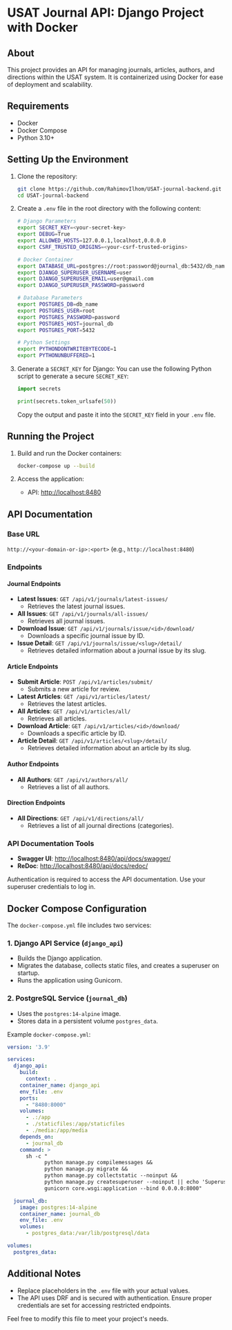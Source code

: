 # USAT Journal API: Django Project with Docker

## About
This project provides an API for managing journals, articles, authors, and directions within the USAT system. It is containerized using Docker for ease of deployment and scalability.

## Requirements
- Docker
- Docker Compose
- Python 3.10+

## Setting Up the Environment

1. Clone the repository:
   ```bash
   git clone https://github.com/RahimovIlhom/USAT-journal-backend.git
   cd USAT-journal-backend
   ```

2. Create a `.env` file in the root directory with the following content:

   ```bash
   # Django Parameters
   export SECRET_KEY=<your-secret-key>
   export DEBUG=True
   export ALLOWED_HOSTS=127.0.0.1,localhost,0.0.0.0
   export CSRF_TRUSTED_ORIGINS=<your-csrf-trusted-origins>

   # Docker Container
   export DATABASE_URL=postgres://root:password@journal_db:5432/db_name
   export DJANGO_SUPERUSER_USERNAME=user
   export DJANGO_SUPERUSER_EMAIL=user@gmail.com
   export DJANGO_SUPERUSER_PASSWORD=password

   # Database Parameters
   export POSTGRES_DB=db_name
   export POSTGRES_USER=root
   export POSTGRES_PASSWORD=password
   export POSTGRES_HOST=journal_db
   export POSTGRES_PORT=5432

   # Python Settings
   export PYTHONDONTWRITEBYTECODE=1
   export PYTHONUNBUFFERED=1
   ```

3. Generate a `SECRET_KEY` for Django:
   You can use the following Python script to generate a secure `SECRET_KEY`:
   ```python
   import secrets

   print(secrets.token_urlsafe(50))
   ```
   Copy the output and paste it into the `SECRET_KEY` field in your `.env` file.

## Running the Project

1. Build and run the Docker containers:
   ```bash
   docker-compose up --build
   ```

2. Access the application:
   - API: [http://localhost:8480](http://localhost:8480)

## API Documentation

### Base URL
`http://<your-domain-or-ip>:<port>` (e.g., `http://localhost:8480`)

### Endpoints

#### Journal Endpoints
- **Latest Issues**: `GET /api/v1/journals/latest-issues/`
  - Retrieves the latest journal issues.
- **All Issues**: `GET /api/v1/journals/all-issues/`
  - Retrieves all journal issues.
- **Download Issue**: `GET /api/v1/journals/issue/<id>/download/`
  - Downloads a specific journal issue by ID.
- **Issue Detail**: `GET /api/v1/journals/issue/<slug>/detail/`
  - Retrieves detailed information about a journal issue by its slug.

#### Article Endpoints
- **Submit Article**: `POST /api/v1/articles/submit/`
  - Submits a new article for review.
- **Latest Articles**: `GET /api/v1/articles/latest/`
  - Retrieves the latest articles.
- **All Articles**: `GET /api/v1/articles/all/`
  - Retrieves all articles.
- **Download Article**: `GET /api/v1/articles/<id>/download/`
  - Downloads a specific article by ID.
- **Article Detail**: `GET /api/v1/articles/<slug>/detail/`
  - Retrieves detailed information about an article by its slug.

#### Author Endpoints
- **All Authors**: `GET /api/v1/authors/all/`
  - Retrieves a list of all authors.

#### Direction Endpoints
- **All Directions**: `GET /api/v1/directions/all/`
  - Retrieves a list of all journal directions (categories).

### API Documentation Tools
- **Swagger UI**: [http://localhost:8480/api/docs/swagger/](http://localhost:8480/api/docs/swagger/)
- **ReDoc**: [http://localhost:8480/api/docs/redoc/](http://localhost:8480/api/docs/redoc/)

Authentication is required to access the API documentation. Use your superuser credentials to log in.

## Docker Compose Configuration

The `docker-compose.yml` file includes two services:

### 1. Django API Service (`django_api`)
- Builds the Django application.
- Migrates the database, collects static files, and creates a superuser on startup.
- Runs the application using Gunicorn.

### 2. PostgreSQL Service (`journal_db`)
- Uses the `postgres:14-alpine` image.
- Stores data in a persistent volume `postgres_data`.

Example `docker-compose.yml`:
```yaml
version: '3.9'

services:
  django_api:
    build:
      context: .
    container_name: django_api
    env_file: .env
    ports:
      - "8480:8000"
    volumes:
      - .:/app
      - ./staticfiles:/app/staticfiles
      - ./media:/app/media
    depends_on:
      - journal_db
    command: >
      sh -c "
            python manage.py compilemessages &&
            python manage.py migrate &&
            python manage.py collectstatic --noinput &&
            python manage.py createsuperuser --noinput || echo 'Superuser yaratilmadi.' &&
            gunicorn core.wsgi:application --bind 0.0.0.0:8000"

  journal_db:
    image: postgres:14-alpine
    container_name: journal_db
    env_file: .env
    volumes:
      - postgres_data:/var/lib/postgresql/data

volumes:
  postgres_data:
```

## Additional Notes
- Replace placeholders in the `.env` file with your actual values.
- The API uses DRF and is secured with authentication. Ensure proper credentials are set for accessing restricted endpoints.

Feel free to modify this file to meet your project's needs.
